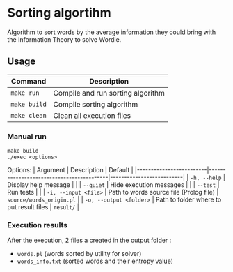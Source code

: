 # Sorting algortihm

Algorithm to sort words by the average information they could bring with the Information Theory to solve Wordle.

## Usage

| Command      | Description                       |
|--------------|-----------------------------------|
| `make run`   | Compile and run sorting algorithm |
| `make build` | Compile sorting algorithm         |
| `make clean` | Clean all execution files         |

### Manual run

```
make build
./exec <options>
```

Options:
| Argument                | Description                              | Default                  |
|-------------------------|------------------------------------------|--------------------------|
| `-h, --help`            | Display help message                     |                          |
| `--quiet`               | Hide execution messages                  |                          |
| `--test`                | Run tests                                |                          |
| `-i, --input <file>`    | Path to words source file (Prolog file)  | `source/words_origin.pl` |
| `-o, --output <folder>` | Path to folder where to put result files | `result/`                |

### Execution results

After the execution, 2 files a created in the output folder :
- `words.pl` (words sorted by utility for solver)
- `words_info.txt` (sorted words and their entropy value)